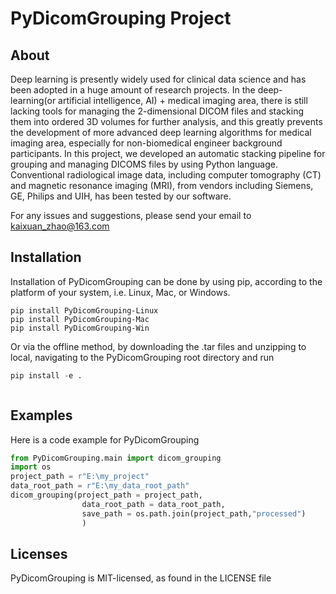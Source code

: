 # PyDicomGrouping Project

## About

Deep learning is presently widely used for clinical data science and has been adopted in a huge amount of research projects. In the deep-learning(or artificial intelligence, AI) + medical imaging area, there is still lacking tools for managing the 2-dimensional DICOM files and stacking them into ordered 3D volumes for further analysis, and this greatly prevents the development of more advanced deep learning algorithms for medical imaging area, especially for non-biomedical engineer background participants. In this project, we developed an automatic stacking pipeline for grouping and managing DICOMS files by using Python language. Conventional radiological image data, including computer tomography (CT) and magnetic resonance imaging (MRI), from vendors including Siemens, GE, Philips and UIH, has been tested by our software.

For any issues and suggestions, please send your email to kaixuan_zhao@163.com

## Installation

Installation of PyDicomGrouping can be done by using pip, according to the platform of your system, i.e. Linux, Mac, or Windows.

```
pip install PyDicomGrouping-Linux
pip install PyDicomGrouping-Mac
pip install PyDicomGrouping-Win
```

Or via the offline method, by downloading the .tar files and unzipping to local, navigating to the PyDicomGrouping root directory and run

```python
pip install -e .
```

```

```

## Examples

Here is a code example for PyDicomGrouping

```python
from PyDicomGrouping.main import dicom_grouping
import os 
project_path = r"E:\my_project"
data_root_path = r"E:\my_data_root_path"
dicom_grouping(project_path = project_path,
                data_root_path = data_root_path,
                save_path = os.path.join(project_path,"processed")
                )
```

## Licenses

PyDicomGrouping is MIT-licensed, as found in the LICENSE file